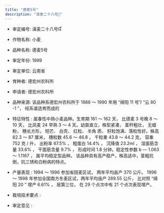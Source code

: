 ```yaml
---
title: "德麦5号"
description: "滇麦二十八号"
---
```

* 审定编号:  滇麦二十八号

*  作物名称:  小麦

*  品种名称:  德麦5号

*  审定年份:  1999

*  审定单位:  云南省

* 育种者:  德宏州农科所

*  申请者:  德宏州农科所

*  品种来源:  该品种系德宏州农科所于 1986 ～ 1990 年用 “绵阳 11 号”/ “云 80 -1 ”， 经系谱选育而成的

*  特征特性 : 
属春性中熟小麦品种。生育期 161 ～ 162 天， 比德麦 3 号晚 8 ～ 10 天， 比凤麦 24 早熟 3 ～ 4 天。幼苗直立，株型紧凑， 茎秆粗壮， 无蜡粉， 穗长方形， 短芒、 白壳、 红粒、 半角 质、 籽粒饱满、落粒性好。株高 82.3 ～ 87 厘米， 穗粒数 45.6 ～ 46.8 ， 千粒重 43.8 ～ 44.2 克， 容重 752 克 / 升， 出粉率 67.5% ， 粗蛋白 14.4% ， 沉降值 23.2ml ， 湿面筋含量 33.6% ， 干面筋含量 9.7% ， 形成时间 1.8 分钟。稳定性参数 b — 1.063 ～ 1.1167 ， 属平均稳定型品种。 该品种具有高产稳产，株高适中，茎粗抗倒，抗三锈和白粉病的特点。
 
*  产量表现 : 
1994 ～ 1996 参加省田麦区试， 两年平均亩产 370 公斤。 1996 ～ 1998 年参加全国南方冬麦区试，两年平均亩产 289.55 公斤， 比对照 “绵阳 20 ” 增产 6.61% ， 居第三位， 在 29 个点次中有 21 个点次表现增产。

*  栽培技术要点 : 


*  审定意见 : 

